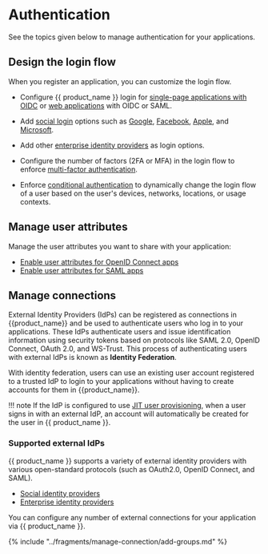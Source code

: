 # Authentication

See the topics given below to manage authentication for your applications.

## Design the login flow

When you register an application, you can customize the login flow.

- Configure {{ product_name }} login for [single-page applications with OIDC]({{base_path}}/guides/authentication/add-login-to-single-page-app/) or [web applications]({{base_path}}/guides/authentication/add-login-to-web-app/) with OIDC or SAML.

- Add [social login]({{base_path}}/guides/authentication/social-login/) options such as [Google]({{base_path}}/guides/authentication/social-login/add-google-login/), [Facebook]({{base_path}}/guides/authentication/social-login/add-facebook-login/), [Apple]({{base_path}}/guides/authentication/social-login/add-apple-login/), and [Microsoft]({{base_path}}/guides/authentication/social-login/add-microsoft-login/).

- Add other [enterprise identity providers]({{base_path}}/guides/authentication/standard-based-login/) as login options.

- Configure the number of factors (2FA or MFA) in the login flow to enforce [multi-factor authentication]({{base_path}}/guides/authentication/mfa/).

- Enforce [conditional authentication]({{base_path}}/guides/authentication/conditional-auth/) to dynamically change the login flow of a user based on the user's devices, networks, locations, or usage contexts.

## Manage user attributes

Manage the user attributes you want to share with your application:

- [Enable user attributes for OpenID Connect apps]({{base_path}}/guides/authentication/user-attributes/enable-attributes-for-oidc-app/)
- [Enable user attributes for SAML apps]({{base_path}}/guides/authentication/user-attributes/enable-attributes-for-saml-app/)

## Manage connections

External Identity Providers (IdPs) can be registered as connections in {{product_name}} and be used to authenticate users who log in to your applications. These IdPs authenticate users and issue identification information using security tokens based on protocols like SAML 2.0, OpenID Connect, OAuth 2.0, and WS-Trust. This process of authenticating users with external IdPs is known as **Identity Federation**.

With identity federation, users can use an existing user account registered to a trusted IdP to login to your applications without having to create accounts for them in {{product_name}}.

!!! note
    If the IdP is configured to use [JIT user provisioning]({{base_path}}/guides/authentication/jit-user-provisioning/), when a user signs in with an external IdP, an account will automatically be created for the user in {{ product_name }}.

### Supported external IdPs

{{ product_name }} supports a variety of external identity providers with various open-standard protocols (such as OAuth2.0, OpenID Connect, and SAML).

- [Social identity providers]({{base_path}}/guides/authentication/social-login/)
- [Enterprise identity providers]({{base_path}}/guides/authentication/standard-based-login/)

You can configure any number of external connections for your application via {{ product_name }}.

{% include "../fragments/manage-connection/add-groups.md" %}